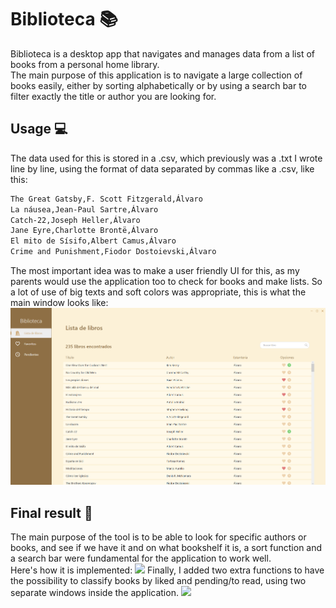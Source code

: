 # Biblioteca :books:
Biblioteca is a desktop app that navigates and manages data from a list of books from a personal home library.<br>
The main purpose of this application is to navigate a large collection of books easily, either by sorting alphabetically or by using a search bar to filter exactly the title or author you are looking for. <br>

## Usage :computer:
The data used for this is stored in a .csv, which previously was a .txt I wrote line by line, using the format of data separated by commas like a .csv, like this:
```bash
The Great Gatsby,F. Scott Fitzgerald,Álvaro
La náusea,Jean-Paul Sartre,Álvaro
Catch-22,Joseph Heller,Álvaro
Jane Eyre,Charlotte Brontë,Álvaro
El mito de Sísifo,Albert Camus,Álvaro
Crime and Punishment,Fiodor Dostoievski,Álvaro
```
The most important idea was to make a user friendly UI for this, as my parents would use the application too to check for books and make lists.
So a lot of use of big texts and soft colors was appropriate, this is what the main window looks like:
![](https://raw.githubusercontent.com/alvarocosin/Biblioteca/master/Biblioteca/res/main.png)

## Final result :bookmark_tabs:
The main purpose of the tool is to be able to look for specific authors or books, and see if we have it and on what bookshelf it is, a sort function and a search bar were fundamental for the application to work well.
<br>Here's how it is implemented:
![](https://raw.githubusercontent.com/alvarocosin/Biblioteca/master/Biblioteca/res/mainwindow.gif)
Finally, I added two extra functions to have the possibility to classify books by liked and pending/to read, using two separate windows inside the application.
![](https://raw.githubusercontent.com/alvarocosin/Biblioteca/master/Biblioteca/res/likedtoread.gif)
